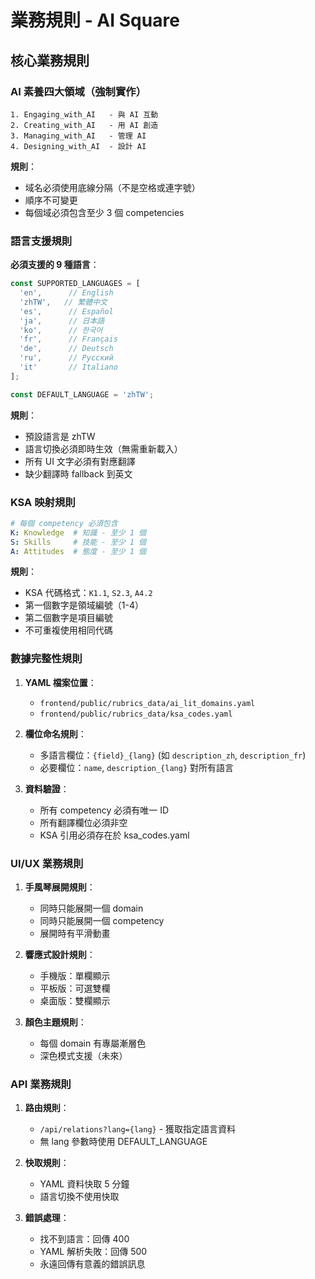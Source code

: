 # 業務規則 - AI Square

## 核心業務規則

### AI 素養四大領域（強制實作）
```
1. Engaging_with_AI   - 與 AI 互動
2. Creating_with_AI   - 用 AI 創造  
3. Managing_with_AI   - 管理 AI
4. Designing_with_AI  - 設計 AI
```
**規則**：
- 域名必須使用底線分隔（不是空格或連字號）
- 順序不可變更
- 每個域必須包含至少 3 個 competencies

### 語言支援規則
**必須支援的 9 種語言**：
```javascript
const SUPPORTED_LANGUAGES = [
  'en',      // English
  'zhTW',   // 繁體中文
  'es',      // Español
  'ja',      // 日本語
  'ko',      // 한국어
  'fr',      // Français
  'de',      // Deutsch
  'ru',      // Русский
  'it'       // Italiano
];

const DEFAULT_LANGUAGE = 'zhTW';
```

**規則**：
- 預設語言是 zhTW
- 語言切換必須即時生效（無需重新載入）
- 所有 UI 文字必須有對應翻譯
- 缺少翻譯時 fallback 到英文

### KSA 映射規則
```yaml
# 每個 competency 必須包含
K: Knowledge  # 知識 - 至少 1 個
S: Skills     # 技能 - 至少 1 個  
A: Attitudes  # 態度 - 至少 1 個
```

**規則**：
- KSA 代碼格式：`K1.1`, `S2.3`, `A4.2`
- 第一個數字是領域編號（1-4）
- 第二個數字是項目編號
- 不可重複使用相同代碼

### 數據完整性規則
1. **YAML 檔案位置**：
   - `frontend/public/rubrics_data/ai_lit_domains.yaml`
   - `frontend/public/rubrics_data/ksa_codes.yaml`

2. **欄位命名規則**：
   - 多語言欄位：`{field}_{lang}` (如 `description_zh`, `description_fr`)
   - 必要欄位：`name`, `description_{lang}` 對所有語言

3. **資料驗證**：
   - 所有 competency 必須有唯一 ID
   - 所有翻譯欄位必須非空
   - KSA 引用必須存在於 ksa_codes.yaml

### UI/UX 業務規則

1. **手風琴展開規則**：
   - 同時只能展開一個 domain
   - 同時只能展開一個 competency
   - 展開時有平滑動畫

2. **響應式設計規則**：
   - 手機版：單欄顯示
   - 平板版：可選雙欄
   - 桌面版：雙欄顯示

3. **顏色主題規則**：
   - 每個 domain 有專屬漸層色
   - 深色模式支援（未來）

### API 業務規則

1. **路由規則**：
   - `/api/relations?lang={lang}` - 獲取指定語言資料
   - 無 lang 參數時使用 DEFAULT_LANGUAGE

2. **快取規則**：
   - YAML 資料快取 5 分鐘
   - 語言切換不使用快取

3. **錯誤處理**：
   - 找不到語言：回傳 400
   - YAML 解析失敗：回傳 500
   - 永遠回傳有意義的錯誤訊息